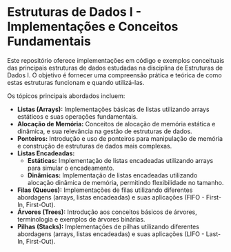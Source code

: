 # Estruturas de Dados I - Implementações e Conceitos Fundamentais

Este repositório oferece implementações em código e exemplos conceituais das principais estruturas de dados estudadas na disciplina de Estruturas de Dados I. O objetivo é fornecer uma compreensão prática e teórica de como estas estruturas funcionam e quando utilizá-las.

Os tópicos principais abordados incluem:

* **Listas (Arrays):** Implementações básicas de listas utilizando arrays estáticos e suas operações fundamentais.
* **Alocação de Memória:** Conceitos de alocação de memória estática e dinâmica, e sua relevância na gestão de estruturas de dados.
* **Ponteiros:** Introdução e uso de ponteiros para manipulação de memória e construção de estruturas de dados mais complexas.
* **Listas Encadeadas:**
    * **Estáticas:** Implementação de listas encadeadas utilizando arrays para simular o encadeamento.
    * **Dinâmicas:** Implementação de listas encadeadas utilizando alocação dinâmica de memória, permitindo flexibilidade no tamanho.
* **Filas (Queues):** Implementações de filas utilizando diferentes abordagens (arrays, listas encadeadas) e suas aplicações (FIFO - First-In, First-Out).
* **Árvores (Trees):** Introdução aos conceitos básicos de árvores, terminologia e exemplos de árvores binárias.
* **Pilhas (Stacks):** Implementações de pilhas utilizando diferentes abordagens (arrays, listas encadeadas) e suas aplicações (LIFO - Last-In, First-Out).


